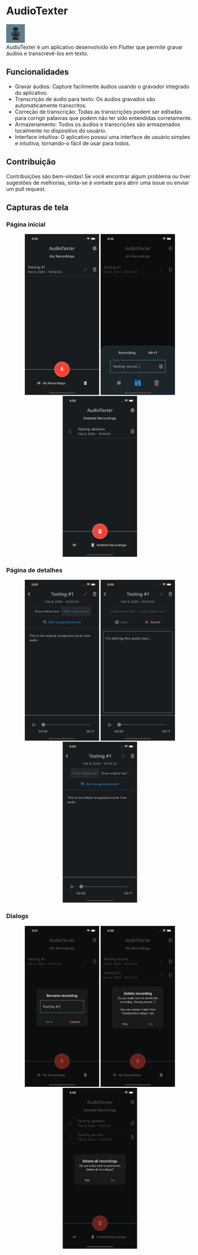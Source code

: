 
# AudioTexter

<img src="assets/logo/logo.png" width="50px" height="50px"/><br>
AudioTexter é um aplicativo desenvolvido em Flutter que permite gravar áudios e transcrevê-los em texto.

## Funcionalidades
- Gravar áudios: Capture facilmente áudios usando o gravador integrado do aplicativo.
- Transcrição de áudio para texto: Os áudios gravados são automaticamente transcritos.
- Correção de transcrição: Todas as transcrições podem ser editadas para corrigir palavras que podem não ter sido entendidas corretamente.
- Armazenamento: Todos os áudios e transcrições são armazenados localmente no dispositivo do usuário.
- Interface intuitiva: O aplicativo possui uma interface de usuário simples e intuitiva, tornando-o fácil de usar para todos.

## Contribuição

Contribuições são bem-vindas! Se você encontrar algum problema ou tiver sugestões de melhorias, sinta-se à vontade para abrir uma issue ou enviar um pull request.

## Capturas de tela

### Página inicial
<div align="center">
	<img src="./screenshots/myRecordings.png" width="200px"/>
    <img src="./screenshots/recordingModal.png" width="200px"/>
    <img src="./screenshots/deletedRecordings.png" width="200px"/>
</div>

### Página de detalhes
<div align="center">
    <img src="./screenshots/detailsOriginalText.png" width="200px"/>
    <img src="./screenshots/detailsEditing.png" width="200px"/>
	<img src="./screenshots/detailsEditedText.png" width="200px"/>
</div>

### Dialogs
<div align="center">
    <img src="./screenshots/renamingPopup.png" width="200px"/>
    <img src="./screenshots/deletePopup.png" width="200px"/>
	<img src="./screenshots/deleteAllPopup.png" width="200px"/>
</div>
